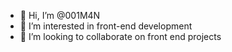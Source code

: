 - 👋 Hi, I’m @001M4N
- 👀 I’m interested in front-end development
- 💞️ I’m looking to collaborate on front end projects

<!---
001M4N/001M4N is a ✨ special ✨ repository because its `README.md` (this file) appears on your GitHub profile.
You can click the Preview link to take a look at your changes.
--->
